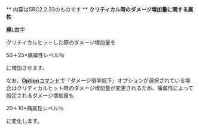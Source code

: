 ** 内容はSRC2.2.33のものです **
**クリティカル時のダメージ増加量に関する属性**

**痛**L数字

クリティカルヒットした際のダメージ増加量を

50＋25×痛属性レベル％

に増加させます。

なお、[**Option**コマンド](Optionコマンド.md)で「ダメージ倍率低下」オプションが選択されている場合はクリティカルヒット時のダメージ増加量が変更されるため、痛属性によって設定されるダメージ増加量も

20＋10×痛属性レベル％

に変化します。
